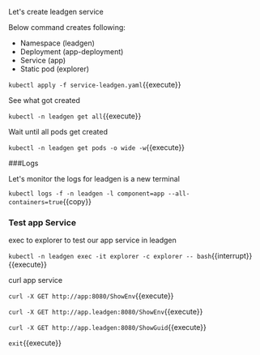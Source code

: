 Let's create leadgen service

Below command creates following:

* Namespace (leadgen)
* Deployment (app-deployment)
* Service (app)
* Static pod (explorer)

`kubectl apply -f service-leadgen.yaml`{{execute}}

See what got created

`kubectl -n leadgen get all`{{execute}}

Wait until all pods get created

`kubectl -n leadgen get pods -o wide -w`{{execute}}

###Logs

Let's monitor the logs for leadgen is a new terminal

`kubectl logs -f -n leadgen -l component=app --all-containers=true`{{copy}}

### Test app Service

exec to explorer to test our app service in leadgen

`kubectl -n leadgen exec -it explorer -c explorer -- bash`{{interrupt}}{{execute}}

curl app service

`curl -X GET http://app:8080/ShowEnv`{{execute}}

`curl -X GET http://app.leadgen:8080/ShowEnv`{{execute}}

`curl -X GET http://app.leadgen:8080/ShowGuid`{{execute}}

`exit`{{execute}}